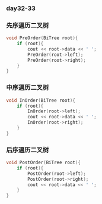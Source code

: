 ### day32-33

### 先序遍历二叉树

```c++
void PreOrder(BiTree root){
    if (root){
        cout << root->data << ' ';
        PreOrder(root->left);
        PreOrder(root->right);
    }
}
```

### 中序遍历二叉树

```c++
void InOrder(BiTree root){
    if (root){
        InOrder(root->left);
        cout << root->data << ' ';
        InOrder(root->right);
    }
}
```

### 后序遍历二叉树

```c++
void PostOrder(BiTree root){
    if (root){
        PostOrder(root->left);
        PostOrder(root->right);
        cout << root->data << ' ';
    }
}
```
